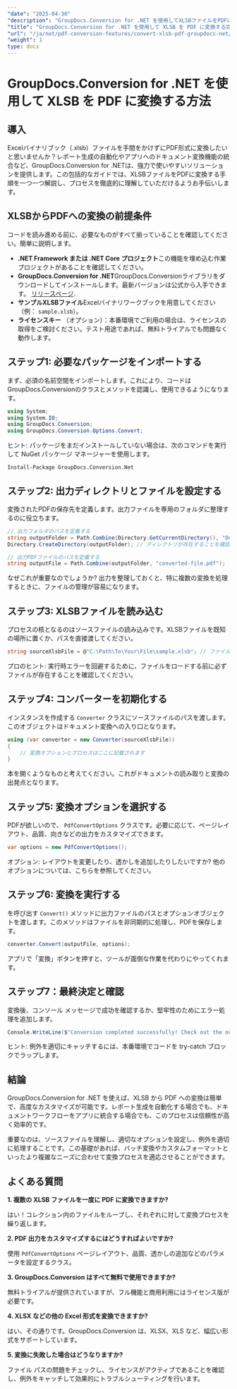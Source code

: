 ```yaml
---
"date": "2025-04-30"
"description": "GroupDocs.Conversion for .NET を使用してXLSBファイルをPDFに変換する方法を、ステップバイステップガイドで学びましょう。シームレスなファイル変換を必要とするプロフェッショナルに最適です。"
"title": "GroupDocs.Conversion for .NET を使用して XLSB を PDF に変換する完全ガイド"
"url": "/ja/net/pdf-conversion-features/convert-xlsb-pdf-groupdocs-net/"
"weight": 1
type: docs
---
```

# GroupDocs.Conversion for .NET を使用して XLSB を PDF に変換する方法

## 導入

Excelバイナリブック（.xlsb）ファイルを手間をかけずにPDF形式に変換したいと思いませんか？レポート生成の自動化やアプリへのドキュメント変換機能の統合など、GroupDocs.Conversion for .NETは、強力で使いやすいソリューションを提供します。この包括的なガイドでは、XLSBファイルをPDFに変換する手順を一つ一つ解説し、プロセスを徹底的に理解していただけるようお手伝いします。

## XLSBからPDFへの変換の前提条件

コードを読み進める前に、必要なものがすべて揃っていることを確認してください。簡単に説明します。

- **.NET Framework または .NET Core プロジェクト**この機能を埋め込む作業プロジェクトがあることを確認してください。
- **GroupDocs.Conversion for .NET**GroupDocs.Conversionライブラリをダウンロードしてインストールします。最新バージョンは公式から入手できます。 [リリースページ](https://releases。groupdocs.com/conversion/net/).
- **サンプルXLSBファイル**Excelバイナリワークブックを用意してください（例： `sample.xlsb`）。
- **ライセンスキー** （オプション）：本番環境でご利用の場合は、ライセンスの取得をご検討ください。テスト用途であれば、無料トライアルでも問題なく動作します。

## ステップ1: 必要なパッケージをインポートする

まず、必須の名前空間をインポートします。これにより、コードはGroupDocs.Conversionのクラスとメソッドを認識し、使用できるようになります。

```csharp
using System;
using System.IO;
using GroupDocs.Conversion;
using GroupDocs.Conversion.Options.Convert;
```

ヒント: パッケージをまだインストールしていない場合は、次のコマンドを実行して NuGet パッケージ マネージャーを使用します。

```
Install-Package GroupDocs.Conversion.Net
```

## ステップ2: 出力ディレクトリとファイルを設定する

変換されたPDFの保存先を定義します。出力ファイルを専用のフォルダに整理するのに役立ちます。

```csharp
// 出力フォルダのパスを定義する
string outputFolder = Path.Combine(Directory.GetCurrentDirectory(), "Output");
Directory.CreateDirectory(outputFolder); // ディレクトリが存在することを確認してください

// 出力PDFファイルのパスを定義する
string outputFile = Path.Combine(outputFolder, "converted-file.pdf");
```

なぜこれが重要なのでしょうか? 出力を整理しておくと、特に複数の変換を処理するときに、ファイルの管理が容易になります。

## ステップ3: XLSBファイルを読み込む

プロセスの核となるのはソースファイルの読み込みです。XLSBファイルを既知の場所に置くか、パスを直接渡してください。

```csharp
string sourceXlsbFile = @"C:\Path\To\Your\File\sample.xlsb"; // ファイルパスを更新
```

プロのヒント: 実行時エラーを回避するために、ファイルをロードする前に必ずファイルが存在することを確認してください。

## ステップ4: コンバーターを初期化する

インスタンスを作成する `Converter` クラスにソースファイルのパスを渡します。このオブジェクトはドキュメント変換への入り口となります。

```csharp
using (var converter = new Converter(sourceXlsbFile))
{
    // 変換オプションとプロセスはここに記載されます
}
```

本を開くようなものと考えてください。これがドキュメントの読み取りと変換の出発点となります。

## ステップ5: 変換オプションを選択する

PDFが欲しいので、 `PdfConvertOptions` クラスです。必要に応じて、ページレイアウト、品質、向きなどの出力をカスタマイズできます。

```csharp
var options = new PdfConvertOptions();
```

オプション: レイアウトを変更したり、透かしを追加したりしたいですか? 他のオプションについては、こちらを参照してください。

## ステップ6: 変換を実行する

を呼び出す `Convert()` メソッドに出力ファイルのパスとオプションオブジェクトを渡します。このメソッドはファイルを非同期的に処理し、PDFを保存します。

```csharp
converter.Convert(outputFile, options);
```

アプリで「変換」ボタンを押すと、ツールが面倒な作業を代わりにやってくれます。

## ステップ7：最終決定と確認

変換後、コンソール メッセージで成功を確認するか、堅牢性のためにエラー処理を追加します。

```csharp
Console.WriteLine($"Conversion completed successfully! Check out the output at: {outputFolder}");
```

ヒント: 例外を適切にキャッチするには、本番環境でコードを try-catch ブロックでラップします。

## 結論

GroupDocs.Conversion for .NET を使えば、XLSB から PDF への変換は簡単で、高度なカスタマイズが可能です。レポート生成を自動化する場合でも、ドキュメントワークフローをアプリに統合する場合でも、このプロセスは信頼性が高く効率的です。

重要なのは、ソースファイルを理解し、適切なオプションを設定し、例外を適切に処理することです。この基礎があれば、バッチ変換やカスタムフォーマットといったより複雑なニーズに合わせて変換プロセスを適応させることができます。

## よくある質問

**1. 複数の XLSB ファイルを一度に PDF に変換できますか?**  

はい！コレクション内のファイルをループし、それぞれに対して変換プロセスを繰り返します。

**2. PDF 出力をカスタマイズするにはどうすればよいですか?**  

使用 `PdfConvertOptions` ページレイアウト、品質、透かしの追加などのパラメータを設定するクラス。

**3. GroupDocs.Conversion はすべて無料で使用できますか?**  

無料トライアルが提供されていますが、フル機能と商用利用にはライセンス版が必要です。

**4. XLSX などの他の Excel 形式を変換できますか?**  

はい、その通りです。GroupDocs.Conversion は、XLSX、XLS など、幅広い形式をサポートしています。

**5. 変換に失敗した場合はどうなりますか?**  

ファイル パスの問題をチェックし、ライセンスがアクティブであることを確認し、例外をキャッチして効果的にトラブルシューティングを行います。